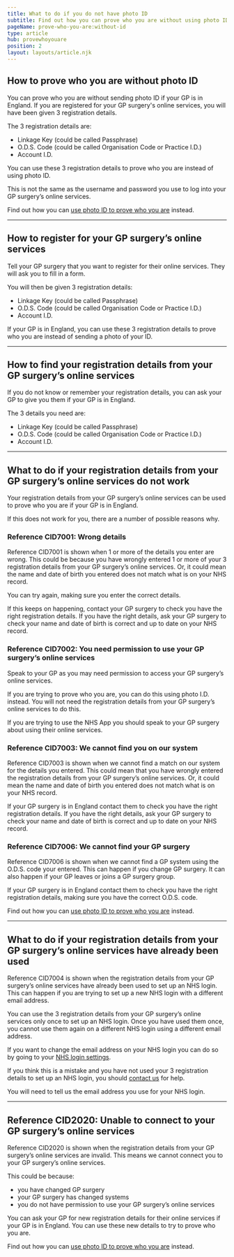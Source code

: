 ```yaml
---
title: What to do if you do not have photo ID
subtitle: Find out how you can prove who you are without using photo ID.
pageName: prove-who-you-are:without-id
type: article
hub: provewhoyouare
position: 2
layout: layouts/article.njk
---
```


## How to prove who you are without photo ID

You can prove who you are without sending photo <span aria-label="I.D.">ID</span> if your GP is in England. If you are registered for your GP surgery's online services, you will have been given 3 registration details.

The 3 registration details are:

- Linkage Key (could be called Passphrase)
- O.D.S. Code (could be called Organisation Code or Practice I.D.)
- Account I.D.

You can use these 3 registration details to prove who you are instead of using photo <span aria-label="I.D.">ID</span>.

This is not the same as the username and password you use to log into your GP surgery’s online services.

Find out how you can <a href="/provewhoyouare/withid">use photo <span aria-label="I.D.">ID</span> to prove who you are</a> instead.

---

## How to register for your GP surgery’s online services

Tell your GP surgery that you want to register for their online services. They will ask you to fill in a form.

You will then be given 3 registration details:

- Linkage Key (could be called Passphrase)
- O.D.S. Code (could be called Organisation Code or Practice I.D.)
- Account I.D.

If your GP is in England, you can use these 3 registration details to prove who you are instead of sending a photo of your <span aria-label="I.D.">ID</span>.

---

## How to find your registration details from your GP surgery’s online services

If you do not know or remember your registration details, you can ask your GP to give you them if your GP is in England.

The 3 details you need are:

- Linkage Key (could be called Passphrase)
- O.D.S. Code (could be called Organisation Code or Practice I.D.)
- Account I.D.

---

## What to do if your registration details from your GP surgery’s online services do not work

Your registration details from your GP surgery’s online services can be used to prove who you are if your GP is in England.

If this does not work for you, there are a number of possible reasons why.

### Reference CID7001: Wrong details

Reference CID7001 is shown when 1 or more of the details you enter are wrong. This could be because you have wrongly entered 1 or more of your 3 registration details from your GP surgery’s online services. Or, it could mean the name and date of birth you entered does not match what is on your NHS record.

You can try again, making sure you enter the correct details.

If this keeps on happening, contact your GP surgery to check you have the right registration details. If you have the right details, ask your GP surgery to check your name and date of birth is correct and up to date on your NHS record.

### Reference CID7002: You need permission to use your GP surgery’s online services

Speak to your GP as you may need permission to access your GP surgery’s online services.

If you are trying to prove who you are, you can do this using photo I.D. instead. You will not need the registration details from your GP surgery’s online services to do this.

If you are trying to use the NHS App you should speak to your GP surgery about using their online services.

### Reference CID7003: We cannot find you on our system

Reference CID7003 is shown when we cannot find a match on our system for the details you entered. This could mean that you have wrongly entered the registration details from your GP surgery’s online services. Or, it could mean the name and date of birth you entered does not match what is on your NHS record.

If your GP surgery is in England contact them to check you have the right registration details. If you have the right details, ask your GP surgery to check your name and date of birth is correct and up to date on your NHS record.

### Reference CID7006: We cannot find your GP surgery

Reference CID7006 is shown when we cannot find a GP system using the O.D.S. code your entered. This can happen if you change GP surgery. It can also happen if your GP leaves or joins a GP surgery group.

If your GP surgery is in England contact them to check you have the right registration details, making sure you have the correct O.D.S. code.

Find out how you can <a href="/provewhoyouare/withid">use photo <span aria-label="I.D.">ID</span> to prove who you are</a> instead.

---

## What to do if your registration details from your GP surgery’s online services have already been used

Reference CID7004 is shown when the registration details from your GP surgery’s online services have already been used to set up an NHS login. This can happen if you are trying to set up a new NHS login with a different email address.

You can use the 3 registration details from your GP surgery’s online services only once to set up an NHS login. Once you have used them once, you cannot use them again on a different NHS login using a different email address.

If you want to change the email address on your NHS login you can do so by going to your [NHS login settings](https://settings.login.nhs.uk/ 'NHS login settings').

If you think this is a mistake and you have not used your 3 registration details to set up an NHS login, you should [contact us](/contact?error=CID7004 'contact us') for help.

You will need to tell us the email address you use for your NHS login.

---

## Reference CID2020: Unable to connect to your GP surgery’s online services

Reference CID2020 is shown when the registration details from your GP surgery’s online services are invalid. This means we cannot connect you to your GP surgery’s online services.

This could be because:

- you have changed GP surgery
- your GP surgery has changed systems
- you do not have permission to use your GP surgery’s online services

You can ask your GP for new registration details for their online services if your GP is in England. You can use these new details to try to prove who you are.

Find out how you can <a href="/provewhoyouare/withid">use photo <span aria-label="I.D.">ID</span> to prove who you are</a> instead.
